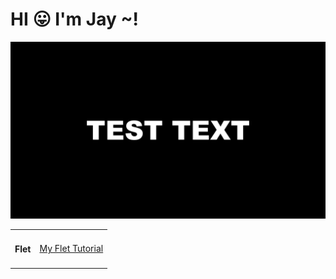<html>
  <head>
    <body>
    <h1>HI 😛 I'm Jay ~!</h1>
      <table>
        <tr align = "center">
          <img src = "https://github.com/Suk0803/img/blob/main/TESTTEXT.png">
          <td><h4>Flet</h4></td><td><a href = "https://github.com/Suk0803/Flet-tutorial">My Flet Tutorial</a></td>
        </tr>
      </table>
    </body>
  </head>
</html>
